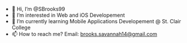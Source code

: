 - 👋 Hi, I’m @SBrooks99
- 👀 I’m interested in Web and iOS Developement
- 🌱 I’m currently learning Mobile Applications Developement @ St. Clair College
- 📫 How to reach me? Email: brooks.savannah14@gmail.com 

<!---
SBrooks99/SBrooks99 is a ✨ special ✨ repository because its `README.md` (this file) appears on your GitHub profile.
You can click the Preview link to take a look at your changes.
--->
